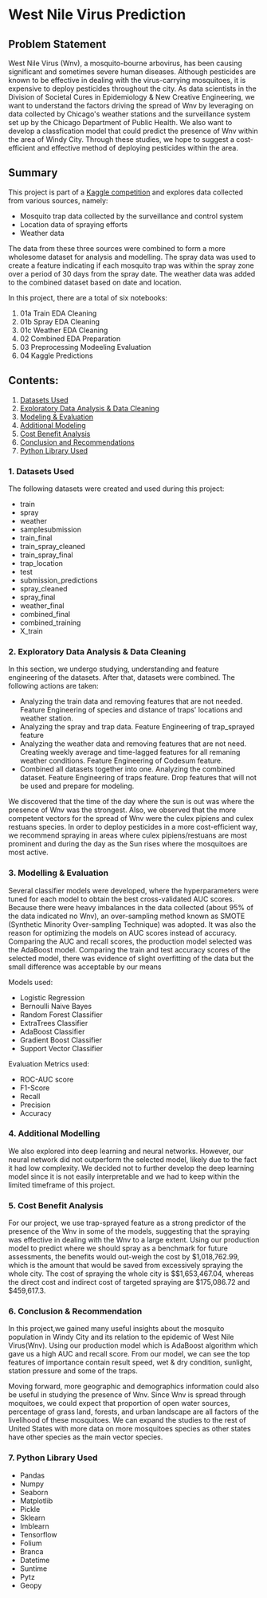 # West Nile Virus Prediction

## Problem Statement
West Nile Virus (Wnv), a mosquito-bourne arbovirus, has been causing significant and sometimes severe human diseases. Although pesticides are known to be effective in dealing with the virus-carrying mosquitoes, it is expensive to deploy pesticides throughout the city. As data scientists in the Division of Societal Cures in Epidemiology & New Creative Engineering, we want to understand the factors driving the spread of Wnv by leveraging on data collected by Chicago's weather stations and the surveillance system set up by the Chicago Department of Public Health. We also want to develop a classfication model that could predict the presence of Wnv within the area of Windy City. Through these studies, we hope to suggest a cost-efficient and effective method of deploying pesticides within the area.

## Summary

This project is part of a [Kaggle competition](https://www.kaggle.com/c/predict-west-nile-virus/overview) and explores data collected from various sources, namely:  
* Mosquito trap data collected by the surveillance and control system
* Location data of spraying efforts
* Weather data

The data from these three sources were combined to form a more wholesome dataset for analysis and modelling. The spray data was used to create a feature indicating if each mosquito trap was within the spray zone over a period of 30 days from the spray date. The weather data was added to the combined dataset based on date and location.

In this project, there are a total of six notebooks:
1) 01a Train EDA Cleaning
2) 01b Spray EDA Cleaning
3) 01c Weather EDA Cleaning
4) 02 Combined EDA Preparation
5) 03 Preprocessing Modeeling Evaluation
6) 04 Kaggle Predictions

## Contents:

1. [Datasets Used](#1-Datasets-Used)
2. [Exploratory Data Analysis & Data Cleaning](#2-Exploratory-Data-Analysis-&-Data-Cleaning)
3. [Modeling & Evaluation](#3-Modeling-&-Evaluation)
4. [Additional Modeling](#4-Additional-Modeling)
5. [Cost Benefit Analysis](#5-Cost-Benefit-Analysis)
6. [Conclusion and Recommendations](#6-Conclusion-and-Recommendations)
7. [Python Library Used](#7-Python-Library-Used)

### 1. Datasets Used 
The following datasets were created and used during this project:
- train
- spray
- weather
- samplesubmission
- train_final
- train_spray_cleaned
- train_spray_final
- trap_location
- test
- submission_predictions
- spray_cleaned
- spray_final
- weather_final
- combined_final
- combined_training
- X_train

### 2. Exploratory Data Analysis & Data Cleaning
In this section, we undergo studying, understanding and feature engineering of the datasets. After that, datasets were combined. The following actions are taken:
- Analyzing the train data and removing features that are not needed. Feature Engineering of species and distance of traps' locations and weather station.
- Analyzing the spray and trap data. Feature Engineering of trap_sprayed feature
- Analyzing the weather data and removing features that are not need. Creating weekly average and time-lagged features for all remaning weather conditions. Feature Engineering of Codesum feature.
- Combined all datasets together into one. Analyzing the combined dataset. Feature Engineering of traps feature. Drop features that will not be used and prepare for modeling.

We discovered that the time of the day where the sun is out was where the presence of Wnv was the strongest. Also, we observed that the more competent vectors for the spread of Wnv were the culex pipiens and culex restuans species. In order to deploy pesticides in a more cost-efficient way, we recommend spraying in areas where culex pipiens/restuans are most prominent and during the day as the Sun rises where the mosquitoes are most active.

### 3. Modelling & Evaluation
Several classifier models were developed, where the hyperparameters were tuned for each model to obtain the best cross-validated AUC scores. Because there were heavy imbalances in the data collected (about 95% of the data indicated no Wnv), an over-sampling method known as SMOTE (Synthetic Minority Over-sampling Technique) was adopted. It was also the reason for optimizing the models on AUC scores instead of accuracy. Comparing the AUC and recall scores, the production model selected was the AdaBoost model. Comparing the train and test accuracy scores of the selected model, there was evidence of slight overfitting of the data but the small difference was acceptable by our means

Models used:
- Logistic Regression
- Bernoulli Naive Bayes
- Random Forest Classifier
- ExtraTrees Classifier
- AdaBoost Classifier
- Gradient Boost Classifier
- Support Vector Classifier

Evaluation Metrics used:
- ROC-AUC score
- F1-Score
- Recall
- Precision
- Accuracy

### 4. Additional Modelling
We also explored into deep learning and neural networks. However, our neural network did not outperform the selected model, likely due to the fact it had low complexity. We decided not to further develop the deep learning model since it is not easily interpretable and we had to keep within the limited timeframe of this project.

### 5. Cost Benefit Analysis
For our project, we use trap-sprayed feature as a strong predictor of the presence of the Wnv in some of the models, suggesting that the spraying was effective in dealing with the Wnv to a large extent. Using our production model to predict where we should spray as a benchmark for future assessments, the benefits would out-weigh the cost by $1,018,762.99, which is the amount that would be saved from excessively spraying the whole city. The cost of spraying the whole city is $$1,653,467.04, whereas the direct cost and indirect cost of targeted spraying are $175,086.72 and $459,617.3.

### 6. Conclusion & Recommendation
In this project,we gained many useful insights about the mosquito population in Windy City and its relation to the epidemic of West Nile Virus(Wnv). Using our production model which is AdaBoost algorithm which gave us a high AUC and recall score. From our model, we can see the top features of importance contain result speed, wet & dry condition, sunlight, station pressure and some of the traps. 

Moving forward, more geographic and demographics information could also be useful in studying the presence of Wnv. Since Wnv is spread through moquitoes, we could expect that proportion of open water sources, percentage of grass land, forests, and urban landscape are all factors of the livelihood of these mosquitoes. We can expand the studies to the rest of United States with more data on more mosquitoes species as other states have other species as the main vector species. 

### 7. Python Library Used
- Pandas
- Numpy
- Seaborn
- Matplotlib
- Pickle
- Sklearn
- Imblearn
- Tensorflow
- Folium
- Branca
- Datetime
- Suntime
- Pytz
- Geopy


